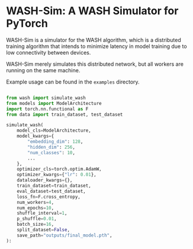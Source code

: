 # WASH-Sim: A WASH Simulator for PyTorch

WASH-Sim is a simulator for the WASH algorithm, which is a distributed training algorithm that intends to minimize latency in model training due to low connectivity between devices.

WASH-Sim merely simulates this distributed network, but all workers are running on the same machine.

Example usage can be found in the `examples` directory.

```python

from wash import simulate_wash
from models import ModelArchitecture
import torch.nn.functional as F
from data import train_dataset, test_dataset

simulate_wash(
    model_cls=ModelArchitecture,
    model_kwargs={
        "embedding_dim": 128,
        "hidden_dim": 256,
        "num_classes": 10,
        ...
    },
    optimizer_cls=torch.optim.AdamW,
    optimizer_kwargs={"lr": 0.01},
    dataloader_kwargs={},
    train_dataset=train_dataset,
    eval_dataset=test_dataset,
    loss_fn=F.cross_entropy,
    num_workers=4,
    num_epochs=10,
    shuffle_interval=1,
    p_shuffle=0.01,
    batch_size=16,
    split_dataset=False,
    save_path="outputs/final_model.pth",
):

```